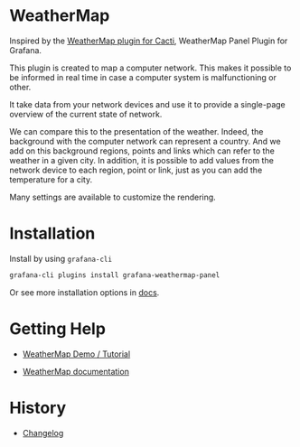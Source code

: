 # WeatherMap

Inspired by the [WeatherMap plugin for Cacti](https://www.network-weathermap.com/), WeatherMap Panel Plugin for Grafana.

This plugin is created to map a computer network. This makes it possible to be informed in real time in case a computer system is malfunctioning or other.

It take data from your network devices and use it to provide a single-page overview of the current state of network.

We can compare this to the presentation of the weather. 
Indeed, the background with the computer network can represent a country. And we add on this background regions, points and links which can refer to the weather in a given city. 
In addition, it is possible to add values from the network device to each region, point or link, just as you can add the temperature for a city.

Many settings are available to customize the rendering.


# Installation

Install by using `grafana-cli`

```sh
grafana-cli plugins install grafana-weathermap-panel
```

Or see more installation options in [docs](https://github.com/atosorigin/grafana-weathermap-panel/blob/master/docs/EN/init/installation.md).



# Getting Help

* [WeatherMap Demo / Tutorial](https://github.com/atosorigin/grafana-weathermap-panel/tree/master/docs/EN/demo)

* [WeatherMap documentation](https://github.com/atosorigin/grafana-weathermap-panel/tree/master/docs)


# History

* [Changelog](https://github.com/atosorigin/grafana-weathermap-panel/blob/master/CHANGELOG.md)

